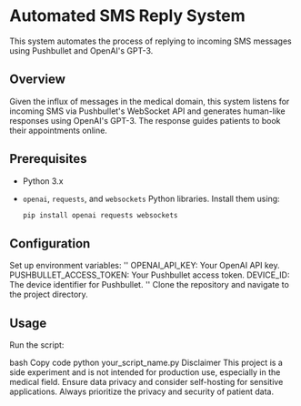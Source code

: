 # Automated SMS Reply System

This system automates the process of replying to incoming SMS messages using Pushbullet and OpenAI's GPT-3.

## Overview

Given the influx of messages in the medical domain, this system listens for incoming SMS via Pushbullet's WebSocket API and generates human-like responses using OpenAI's GPT-3. The response guides patients to book their appointments online.

## Prerequisites

- Python 3.x
- `openai`, `requests`, and `websockets` Python libraries. Install them using:

  ```bash
  pip install openai requests websockets
  ```

## Configuration

Set up environment variables:
''
OPENAI_API_KEY: Your OpenAI API key.
PUSHBULLET_ACCESS_TOKEN: Your Pushbullet access token.
DEVICE_ID: The device identifier for Pushbullet.
''
Clone the repository and navigate to the project directory.

## Usage
Run the script:

bash
Copy code
python your_script_name.py
Disclaimer
This project is a side experiment and is not intended for production use, especially in the medical field. Ensure data privacy and consider self-hosting for sensitive applications. Always prioritize the privacy and security of patient data.
